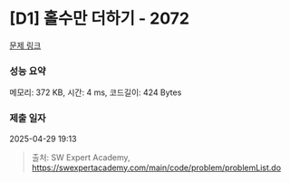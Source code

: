 # [D1] 홀수만 더하기 - 2072 

[문제 링크](https://swexpertacademy.com/main/code/problem/problemDetail.do?contestProbId=AV5QSEhaA5sDFAUq) 

### 성능 요약

메모리: 372 KB, 시간: 4 ms, 코드길이: 424 Bytes

### 제출 일자

2025-04-29 19:13



> 출처: SW Expert Academy, https://swexpertacademy.com/main/code/problem/problemList.do